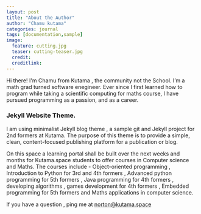 ```yaml
---
layout: post
title: "About the Author"
author: "Chamu kutama"
categories: journal
tags: [documentation,sample]
image:
  feature: cutting.jpg
  teaser: cutting-teaser.jpg
  credit:
  creditlink:
---
```


Hi there! I'm Chamu from Kutama , the community not the School. I’m a math grad turned software enegineer. Ever since I first learned how to program while taking a scientific computing for maths course, I have pursued programming as a passion, and as a career. 

### Jekyll Website Theme.

I am using minimalist Jekyll blog theme , a sample git and Jekyll project for 2nd formers at Kutama. The purpose of this theme is to provide a simple, clean, content-focused publishing platform for a publication or blog.

On this space a learning portal shall be built over the next weeks and months for Kutama.space students to offer courses in Computer science and Maths. The courses include - Object-oriented programming , Introduction to Python for 3rd and 4th formers , Advanced python programming for 5th formers , Java programming for 4th formers , developing algorithms , games development for 4th formers , Embedded programming for 5th formers and Maths applications in computer science.

If you have a question , ping me at norton@kutama.space
